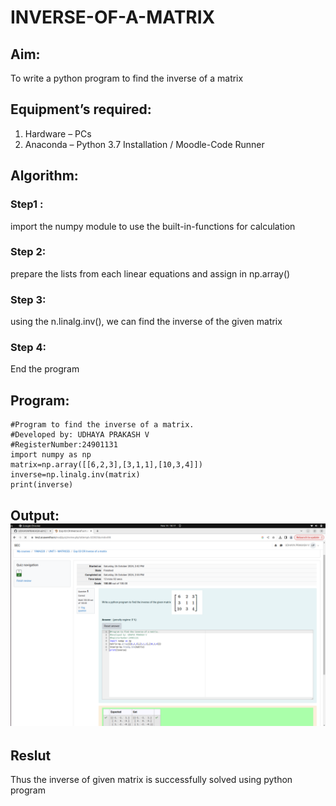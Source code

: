 # INVERSE-OF-A-MATRIX
## Aim:
To write a python program to find the inverse of a matrix
## Equipment’s required:
1. 	Hardware – PCs
2. 	Anaconda – Python 3.7 Installation / Moodle-Code Runner
## Algorithm:
### Step1 :
import the numpy module to use the built-in-functions for calculation 
### Step 2:
prepare the lists from each linear equations and assign in np.array()
### Step 3: 
using the n.linalg.inv(), we can find the inverse of the given matrix
### Step 4:
End the program

## Program:
``````
#Program to find the inverse of a matrix.
#Developed by: UDHAYA PRAKASH V 
#RegisterNumber:24901131
import numpy as np
matrix=np.array([[6,2,3],[3,1,1],[10,3,4]])
inverse=np.linalg.inv(matrix)
print(inverse)
``````
## Output:![Alt text](output3.png)
## Reslut
Thus the inverse of given matrix is successfully solved using python program

